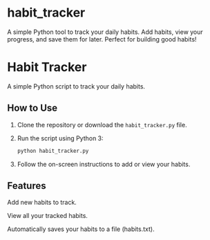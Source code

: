 # habit_tracker
A simple Python tool to track your daily habits. Add habits, view your progress, and save them for later. Perfect for building good habits!

# Habit Tracker

A simple Python script to track your daily habits.

## How to Use

1. Clone the repository or download the `habit_tracker.py` file.
2. Run the script using Python 3:

   ```bash
   python habit_tracker.py
3. Follow the on-screen instructions to add or view your habits.

## Features
Add new habits to track.

View all your tracked habits.

Automatically saves your habits to a file (habits.txt).
